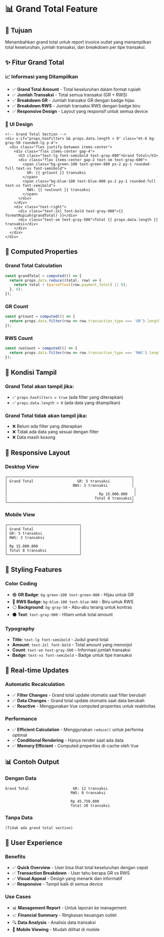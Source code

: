 # 📊 Grand Total Feature

## 🎯 Tujuan
Menambahkan grand total untuk report invoice outlet yang menampilkan total keseluruhan, jumlah transaksi, dan breakdown per tipe transaksi.

## ✨ Fitur Grand Total

### 📈 **Informasi yang Ditampilkan**
- ✅ **Grand Total Amount** - Total keseluruhan dalam format rupiah
- ✅ **Jumlah Transaksi** - Total semua transaksi (GR + RWS)
- ✅ **Breakdown GR** - Jumlah transaksi GR dengan badge hijau
- ✅ **Breakdown RWS** - Jumlah transaksi RWS dengan badge biru
- ✅ **Responsive Design** - Layout yang responsif untuk semua device

### 🎨 **UI Design**
```vue
<!-- Grand Total Section -->
<div v-if="props.hasFilters && props.data.length > 0" class="mt-6 bg-gray-50 rounded-lg p-4">
  <div class="flex justify-between items-center">
    <div class="flex items-center gap-4">
      <h3 class="text-lg font-semibold text-gray-800">Grand Total</h3>
      <div class="flex items-center gap-2 text-sm text-gray-600">
        <span class="bg-green-100 text-green-800 px-2 py-1 rounded-full text-xs font-semibold">
          GR: {{ grCount }} transaksi
        </span>
        <span class="bg-blue-100 text-blue-800 px-2 py-1 rounded-full text-xs font-semibold">
          RWS: {{ rwsCount }} transaksi
        </span>
      </div>
    </div>
    <div class="text-right">
      <div class="text-2xl font-bold text-gray-900">{{ formatRupiah(grandTotal) }}</div>
      <div class="text-sm text-gray-500">Total {{ props.data.length }} transaksi</div>
    </div>
  </div>
</div>
```

## 🔧 **Computed Properties**

### **Grand Total Calculation**
```javascript
const grandTotal = computed(() => {
  return props.data.reduce((total, row) => {
    return total + (parseFloat(row.payment_total) || 0);
  }, 0);
});
```

### **GR Count**
```javascript
const grCount = computed(() => {
  return props.data.filter(row => row.transaction_type === 'GR').length;
});
```

### **RWS Count**
```javascript
const rwsCount = computed(() => {
  return props.data.filter(row => row.transaction_type === 'RWS').length;
});
```

## 🎯 **Kondisi Tampil**

### **Grand Total akan tampil jika:**
- ✅ `props.hasFilters = true` (ada filter yang diterapkan)
- ✅ `props.data.length > 0` (ada data yang ditampilkan)

### **Grand Total tidak akan tampil jika:**
- ❌ Belum ada filter yang diterapkan
- ❌ Tidak ada data yang sesuai dengan filter
- ❌ Data masih kosong

## 📱 **Responsive Layout**

### **Desktop View**
```
┌─────────────────────────────────────────────────────────┐
│ Grand Total                    GR: 5 transaksi          │
│                              RWS: 3 transaksi           │
│                                                          │
│                                          Rp 15.000.000   │
│                                        Total 8 transaksi│
└─────────────────────────────────────────────────────────┘
```

### **Mobile View**
```
┌─────────────────────────────────┐
│ Grand Total                     │
│ GR: 5 transaksi                 │
│ RWS: 3 transaksi                │
│                                 │
│ Rp 15.000.000                   │
│ Total 8 transaksi               │
└─────────────────────────────────┘
```

## 🎨 **Styling Features**

### **Color Coding**
- 🟢 **GR Badge**: `bg-green-100 text-green-800` - Hijau untuk GR
- 🔵 **RWS Badge**: `bg-blue-100 text-blue-800` - Biru untuk RWS
- ⚪ **Background**: `bg-gray-50` - Abu-abu terang untuk kontras
- ⚫ **Text**: `text-gray-900` - Hitam untuk total amount

### **Typography**
- **Title**: `text-lg font-semibold` - Judul grand total
- **Amount**: `text-2xl font-bold` - Total amount yang menonjol
- **Count**: `text-sm text-gray-500` - Informasi jumlah transaksi
- **Badge**: `text-xs font-semibold` - Badge untuk tipe transaksi

## 🔄 **Real-time Updates**

### **Automatic Recalculation**
- ✅ **Filter Changes** - Grand total update otomatis saat filter berubah
- ✅ **Data Changes** - Grand total update otomatis saat data berubah
- ✅ **Reactive** - Menggunakan Vue computed properties untuk reaktivitas

### **Performance**
- ✅ **Efficient Calculation** - Menggunakan `reduce()` untuk performa optimal
- ✅ **Conditional Rendering** - Hanya render saat ada data
- ✅ **Memory Efficient** - Computed properties di-cache oleh Vue

## 📊 **Contoh Output**

### **Dengan Data**
```
Grand Total                    GR: 12 transaksi
                              RWS: 8 transaksi

                              Rp 45.750.000
                              Total 20 transaksi
```

### **Tanpa Data**
```
(Tidak ada grand total section)
```

## 🎯 **User Experience**

### **Benefits**
- ✅ **Quick Overview** - User bisa lihat total keseluruhan dengan cepat
- ✅ **Transaction Breakdown** - User tahu berapa GR vs RWS
- ✅ **Visual Appeal** - Design yang menarik dan informatif
- ✅ **Responsive** - Tampil baik di semua device

### **Use Cases**
- 📊 **Management Report** - Untuk laporan ke management
- 📈 **Financial Summary** - Ringkasan keuangan outlet
- 🔍 **Data Analysis** - Analisis data transaksi
- 📱 **Mobile Viewing** - Mudah dilihat di mobile
